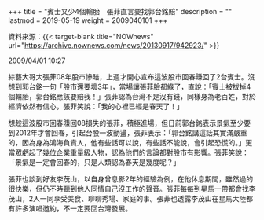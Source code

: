 +++
title = "賓士又少4個輪胎　張菲直言要找郭台銘賠"
description = ""
lastmod = 2019-05-19
weight = 2009040101
+++

資料來源：{{< target-blank title="NOWnews" url="https://archive.nownews.com/news/20130917/942923/" >}}

2009/04/01 10:27

綜藝大哥大張菲08年股市慘賠，上週才開心宣布這波股市回春賺回了2台賓士。沒想到郭台銘一句「股市還要壞3年」，當場讓張菲臉都綠了，直說：「賓士被拔掉4個輪胎，郭台銘應該要賠我！」張菲認為台灣不是沒有錢，同樣身為老百姓，對於經濟依然有信心，張菲笑說：「我的心裡已經是春天了！」

想趁這波股市回春賺回08損失的張菲，積極進場，但日前郭台銘表示景氣至少要到2012年才會回春，引起台股一波動盪，張菲表示：「郭台銘講這話其實滿嚴重的，因為身為鴻海負責人，他有些話可以說，有些話不能說，會引起恐慌的。」更當眾虧起了幾位企業重量級人物，認為他們的言論都對股市有影響。張菲笑說：「景氣是一定會回春的，只是人類認為春天是幾度呢？」

張菲也談到好友李茂山，以自身曾息影2年的經驗為例，在他休息期間，雖然過的很快樂，但仍不時聽到他人同情自己沒工作的聲音。張菲每每到星馬一帶都會找李茂山，2人一同享受美食、聊聊秀場、家庭的事。張菲也透露李茂山在星馬大陸都有許多演唱邀約，不一定要回台灣發展。

